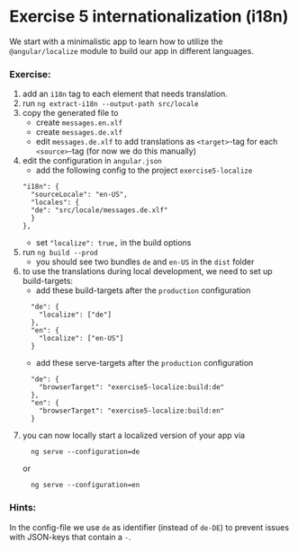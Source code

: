 # Exercise 5 internationalization (i18n)

We start with a minimalistic app to learn how to utilize the `@angular/localize` module to build our app in different languages.

### Exercise:
1. add an `i18n` tag to each element that needs translation.
2. run `ng extract-i18n --output-path src/locale`
3. copy the generated file to 
   - create `messages.en.xlf`
   - create `messages.de.xlf`
   - edit `messages.de.xlf` to add translations as `<target>`-tag for each `<source>`-tag (for now we do this manually)
4. edit the configuration in `angular.json`
   - add the following config to the project `exercise5-localize`
   ```
   "i18n": {
     "sourceLocale": "en-US",
     "locales": {
     "de": "src/locale/messages.de.xlf"
     }
   },
   ```
   - set `"localize": true,` in the build options
5. run `ng build --prod`
    - you should see two bundles `de` and `en-US` in the `dist` folder 
6. to use the translations during local development, we need to set up build-targets:
    - add these build-targets after the `production` configuration
    ```
      "de": {
        "localize": ["de"]
      },
      "en": {
        "localize": ["en-US"]
      }
    ```
   - add these serve-targets after the `production` configuration
    ```
      "de": {
        "browserTarget": "exercise5-localize:build:de"
      },
      "en": {
        "browserTarget": "exercise5-localize:build:en"
      }
    ```
7. you can now locally start a localized version of your app via
    ```
      ng serve --configuration=de
    ```
   or
    ```
      ng serve --configuration=en
    ```

### Hints:
In the config-file we use `de` as identifier (instead of `de-DE`) to prevent issues with JSON-keys that contain a `-`. 
